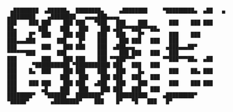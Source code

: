 ```
 ▄████████  ▄██████▄  ████████▄     ▄████████     ▀█████████▄  ▄██   ▄          ▄████████    ▄████████   ▄▄▄▄███▄▄▄▄   
███    ███ ███    ███ ███   ▀███   ███    ███       ███    ███ ███   ██▄       ███    ███   ███    ███ ▄██▀▀▀███▀▀▀██▄ 
███    █▀  ███    ███ ███    ███   ███    █▀        ███    ███ ███▄▄▄███       ███    █▀    ███    ███ ███   ███   ███ 
███        ███    ███ ███    ███  ▄███▄▄▄          ▄███▄▄▄██▀  ▀▀▀▀▀▀███       ███          ███    ███ ███   ███   ███ 
███        ███    ███ ███    ███ ▀▀███▀▀▀         ▀▀███▀▀▀██▄  ▄██   ███     ▀███████████ ▀███████████ ███   ███   ███ 
███    █▄  ███    ███ ███    ███   ███    █▄        ███    ██▄ ███   ███              ███   ███    ███ ███   ███   ███ 
███    ███ ███    ███ ███   ▄███   ███    ███       ███    ███ ███   ███        ▄█    ███   ███    ███ ███   ███   ███ 
████████▀   ▀██████▀  ████████▀    ██████████     ▄█████████▀   ▀█████▀       ▄████████▀    ███    █▀   ▀█   ███   █▀  
                                                                                                                       
                                                                                                                                                                                                                                 
```

<!--
**samhagman/samhagman** is a ✨ _special_ ✨ repository because its `README.md` (this file) appears on your GitHub profile.

Here are some ideas to get you started:

- 🔭 I’m currently working on ...
- 🌱 I’m currently learning ...
- 👯 I’m looking to collaborate on ...
- 🤔 I’m looking for help with ...
- 💬 Ask me about ...
- 📫 How to reach me: ...
- 😄 Pronouns: ...
- ⚡ Fun fact: ...
-->

